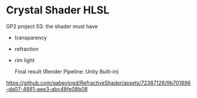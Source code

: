# Crystal Shader HLSL
GP2 project 03: the shader must have 
- transparency
- refraction
- rim light

  Final result (Render Pipeline: Unity Built-in)

  

https://github.com/gabevlogd/RefractiveShader/assets/72387126/9b701896-da07-4881-aee3-abc48fe08b08

